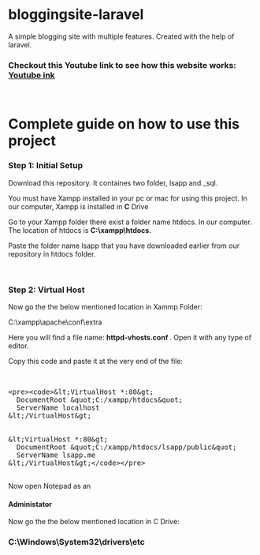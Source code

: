 # bloggingsite-laravel
A simple blogging site with multiple features. Created with the help of laravel.

  
 
  <h3>Checkout this Youtube link to see how this website works: <a target="_blank" href="https://youtu.be/sK1_79e5gNo">Youtube ink</a></h3>
  
  <br>

  <h1>Complete guide on how to use this project</h1>
  <h3>Step 1: Initial Setup</h3>
  <p>Download this repository. It containes two folder, lsapp and _sql.</p>
  <p>You must have Xampp installed in your pc or mac for using this project. In our computer, Xampp is installed in <strong>C</strong> Drive </p>
  <p>Go to your Xampp folder there exist a folder name htdocs. In our computer. The location of htdocs is <strong> C:\xampp\htdocs.</strong></p>
  <p>Paste the folder name lsapp that you have downloaded earlier from our repository in htdocs folder.</p>
  <br>
  <h3>Step 2: Virtual Host</h3>
  <p>Now go the the below mentioned location in Xammp Folder:</p>
  <p>C:\xampp\apache\conf\extra</p>
  <p>Here you will find a file name: <strong> httpd-vhosts.conf </strong>. Open it with any type of editor.</p>
  <p>Copy this code and paste it at the very end of the file:</p>
 
  <xmp>
   
    <VirtualHost *:80>
      DocumentRoot "C:/xampp/htdocs"
      ServerName localhost
    </VirtualHost>


    <VirtualHost *:80>
      DocumentRoot "C:/xampp/htdocs/lsapp/public"
      ServerName lsapp.me
    </VirtualHost>

  </xmp>

    
  
  <p>Now open Notepad as an <h4><strong>Administator</strong></h4></p>
  <p>Now go the the below mentioned location in C Drive:</p>
  <h3>C:\Windows\System32\drivers\etc</h3>
